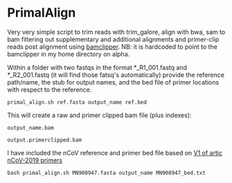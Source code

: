 # PrimalAlign

Very very simple script to trim reads with trim_galore, align with bwa, sam to bam filtering out supplementary and additional alignments and primer-clip reads post alignment using [bamclipper](https://github.com/tommyau/bamclipper). NB: it is hardcoded to point to the bamclipper in my home directory on alpha.

Within a folder with two fastqs in the format \*\_R1_001.fastq and \*\_R2_001.fastq (it will find those fatsq's automatically) provide the reference path/name, the stub for output names, and the bed file of primer locations with respect to the reference.

```
primal_align.sh ref.fasta output_name ref.bed
```

This will create a raw and primer clipped bam file (plus indexes):

```
output_name.bam

output.primerclipped.bam
```

I have included the nCoV reference and primer bed file based on [V1 of artic nCoV-2019 primers](https://github.com/artic-network/artic-ncov2019/tree/master/primer_schemes/nCoV-2019/V1)

```
bash primal_align.sh MN908947.fasta output_name MN908947_bed.txt
```


